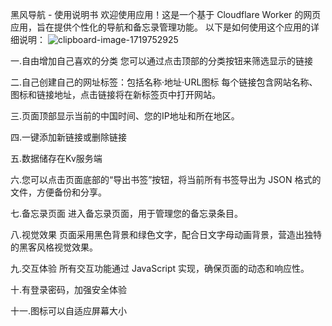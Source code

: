 黑风导航 - 使用说明书
欢迎使用应用！这是一个基于 Cloudflare Worker 的网页应用，旨在提供个性化的导航和备忘录管理功能。
以下是如何使用这个应用的详细说明：
![clipboard-image-1719752925](https://github.com/canton09/CFsitemarks/assets/86143752/a2edb818-eca1-43b1-97f4-eee401100556)

一.自由增加自己喜欢的分类
  您可以通过点击顶部的分类按钮来筛选显示的链接

二.自己创建自己的网址标签：包括名称·地址·URL图标
  每个链接包含网站名称、图标和链接地址，点击链接将在新标签页中打开网站。

三.页面顶部显示当前的中国时间、您的IP地址和所在地区。

四.一键添加新链接或删除链接

五.数据储存在Kv服务端

六.您可以点击页面底部的“导出书签”按钮，将当前所有书签导出为 JSON 格式的文件，方便备份和分享。

七.备忘录页面
进入备忘录页面，用于管理您的备忘录条目。

八.视觉效果
页面采用黑色背景和绿色文字，配合日文字母动画背景，营造出独特的黑客风格视觉效果。

九.交互体验
所有交互功能通过 JavaScript 实现，确保页面的动态和响应性。

十.有登录密码，加强安全体验

十一.图标可以自适应屏幕大小

